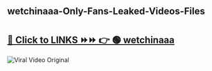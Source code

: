
 ## wetchinaaa-Only-Fans-Leaked-Videos-Files

# <h2><a href="https://mediaupload.pro?wetchinaaa">🔗 Click to LINKS ⏩⏩ 👉 🟢 wetchinaaa </a></h2>

<a href="https://mediaupload.pro?wetchinaaa" rel="nofollow" data-target="animated-image.originalLink"><img src="https://i.ibb.co.com/xMMVF88/686577567.gif" alt="Viral Video Original" style="max-width: 100%; display: inline-block;" data-target="animated-image.originalImage"></a>